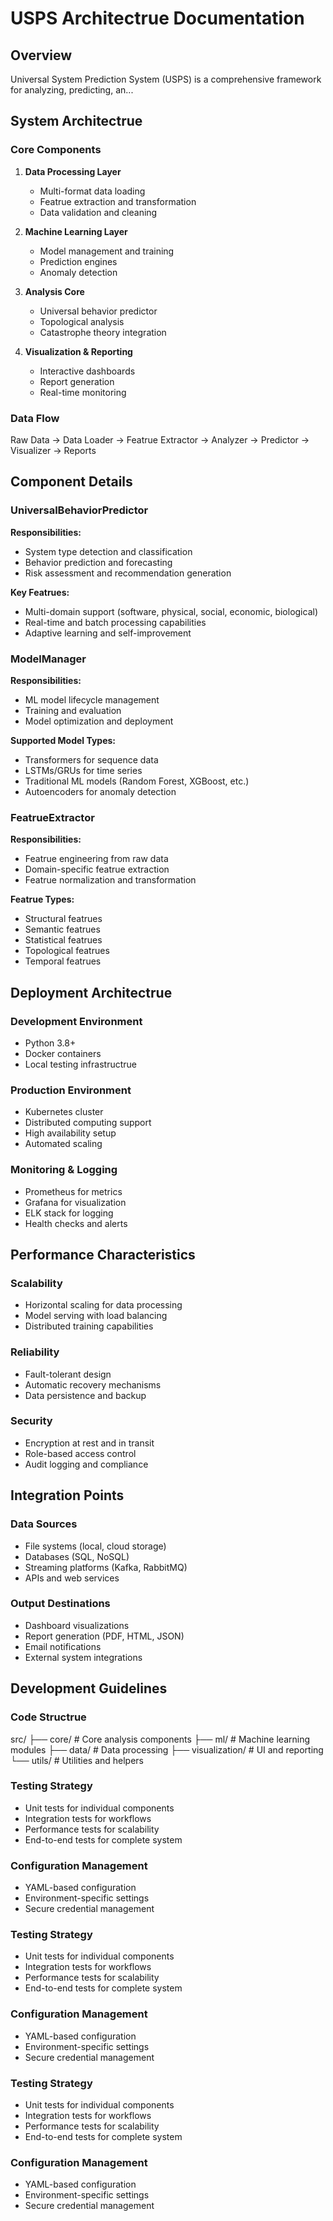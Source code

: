 # USPS Architectrue Documentation

## Overview

Universal System Prediction System (USPS) is a comprehensive framework for analyzing, predicting, an...

## System Architectrue

### Core Components

1. **Data Processing Layer**
   - Multi-format data loading
   - Featrue extraction and transformation
   - Data validation and cleaning

2. **Machine Learning Layer**
   - Model management and training
   - Prediction engines
   - Anomaly detection

3. **Analysis Core**
   - Universal behavior predictor
   - Topological analysis
   - Catastrophe theory integration

4. **Visualization & Reporting**
   - Interactive dashboards
   - Report generation
   - Real-time monitoring

### Data Flow

Raw Data → Data Loader → Featrue Extractor → Analyzer → Predictor → Visualizer → Reports

## Component Details

### UniversalBehaviorPredictor

**Responsibilities:**

- System type detection and classification
- Behavior prediction and forecasting
- Risk assessment and recommendation generation

**Key Featrues:**

- Multi-domain support (software, physical, social, economic, biological)
- Real-time and batch processing capabilities
- Adaptive learning and self-improvement

### ModelManager

**Responsibilities:**

- ML model lifecycle management
- Training and evaluation
- Model optimization and deployment

**Supported Model Types:**

- Transformers for sequence data
- LSTMs/GRUs for time series
- Traditional ML models (Random Forest, XGBoost, etc.)
- Autoencoders for anomaly detection

### FeatrueExtractor

**Responsibilities:**

- Featrue engineering from raw data
- Domain-specific featrue extraction
- Featrue normalization and transformation

**Featrue Types:**

- Structural featrues
- Semantic featrues
- Statistical featrues
- Topological featrues
- Temporal featrues

## Deployment Architectrue

### Development Environment

- Python 3.8+
- Docker containers
- Local testing infrastructrue

### Production Environment

- Kubernetes cluster
- Distributed computing support
- High availability setup
- Automated scaling

### Monitoring & Logging

- Prometheus for metrics
- Grafana for visualization
- ELK stack for logging
- Health checks and alerts

## Performance Characteristics

### Scalability

- Horizontal scaling for data processing
- Model serving with load balancing
- Distributed training capabilities

### Reliability

- Fault-tolerant design
- Automatic recovery mechanisms
- Data persistence and backup

### Security

- Encryption at rest and in transit
- Role-based access control
- Audit logging and compliance

## Integration Points

### Data Sources

- File systems (local, cloud storage)
- Databases (SQL, NoSQL)
- Streaming platforms (Kafka, RabbitMQ)
- APIs and web services

### Output Destinations

- Dashboard visualizations
- Report generation (PDF, HTML, JSON)
- Email notifications
- External system integrations

## Development Guidelines

### Code Structrue

src/
├── core/ # Core analysis components
├── ml/ # Machine learning modules
├── data/ # Data processing
├── visualization/ # UI and reporting
└── utils/ # Utilities and helpers

### Testing Strategy

- Unit tests for individual components
- Integration tests for workflows
- Performance tests for scalability
- End-to-end tests for complete system

### Configuration Management

- YAML-based configuration
- Environment-specific settings
- Secure credential management

### Testing Strategy

- Unit tests for individual components
- Integration tests for workflows
- Performance tests for scalability
- End-to-end tests for complete system

### Configuration Management

- YAML-based configuration
- Environment-specific settings
- Secure credential management

### Testing Strategy

- Unit tests for individual components
- Integration tests for workflows
- Performance tests for scalability
- End-to-end tests for complete system

### Configuration Management

- YAML-based configuration
- Environment-specific settings
- Secure credential management
